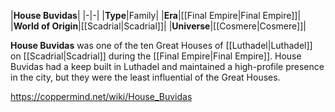 |**House Buvidas**|
|-|-|
|**Type**|Family|
|**Era**|[[Final Empire\|Final Empire]]|
|**World of Origin**|[[Scadrial\|Scadrial]]|
|**Universe**|[[Cosmere\|Cosmere]]|

**House Buvidas** was one of the ten Great Houses of [[Luthadel\|Luthadel]] on [[Scadrial\|Scadrial]] during the [[Final Empire\|Final Empire]].
House Buvidas had a keep built in Luthadel and maintained a high-profile presence in the city, but they were the least influential of the Great Houses.



https://coppermind.net/wiki/House_Buvidas